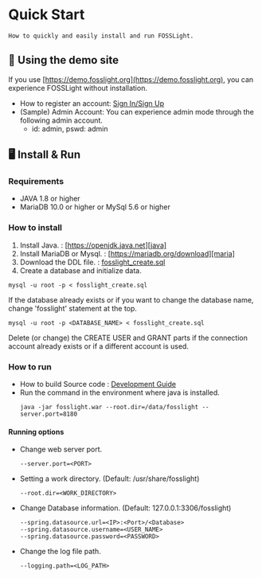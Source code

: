 # Quick Start
```note
How to quickly and easily install and run FOSSLight.
```

## 🔆 Using the demo site
If you use [https://demo.fosslight.org](https://demo.fosslight.org), you can experience FOSSLight without installation.
- How to register an account: [Sign In/Sign Up](2_try/1_sign.md)
- (Sample) Admin Account: You can experience admin mode through the following admin account.
    - id: admin, pswd: admin

## 🖥️ Install  & Run
### Requirements
- JAVA 1.8 or higher
- MariaDB 10.0 or higher or MySql 5.6 or higher

### How to install
1. Install Java. : [https://openjdk.java.net][java]
2. Install MariaDB or Mysql. : [https://mariadb.org/download][maria]
3. Download the DDL file. : [fosslight_create.sql][sql]
4. Create a database and initialize data.
```
mysql -u root -p < fosslight_create.sql
```
If the database already exists or if you want to change the database name, change 'fosslight' statement at the top.
```
mysql -u root -p <DATABASE_NAME> < fosslight_create.sql
```
Delete (or change) the CREATE USER and GRANT parts if the connection account already exists or if a different account is used.

[java]: https://openjdk.java.net
[sql]: https://github.com/fosslight/fosslight/blob/main/install/db/fosslight_create.sql
[maria]: https://mariadb.org/download

### How to run
- How to build Source code : [Development Guide](https://fosslight.org/fosslight-guide-en/learn/1_developer.html)
- Run the command in the environment where java is installed.
    ```
    java -jar fosslight.war --root.dir=/data/fosslight --server.port=8180
    ```

#### Running options
- Change web server port.
    ```
    --server.port=<PORT>
    ```
- Setting a work directory. (Default: /usr/share/fosslight)
    ```
    --root.dir=<WORK_DIRECTORY>
    ```
- Change Database information. (Default: 127.0.0.1:3306/fosslight)
    ```
    --spring.datasource.url=<IP>:<Port>/<Database>
    --spring.datasource.username=<USER_NAME>
    --spring.datasource.password=<PASSWORD>
    ```
- Change the log file path.
    ```
    --logging.path=<LOG_PATH>
    ```

